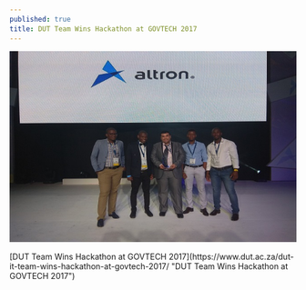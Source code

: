 ```yaml
---
published: true
title: DUT Team Wins Hackathon at GOVTECH 2017
---
```


<p align="center">
<img src="/assets/govtech/pic-story1.jpg" width="600" >
</p>
[DUT Team Wins Hackathon at GOVTECH 2017](https://www.dut.ac.za/dut-it-team-wins-hackathon-at-govtech-2017/ "DUT Team Wins Hackathon at GOVTECH 2017")
